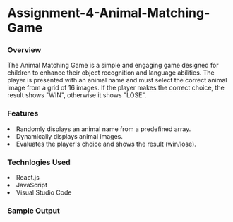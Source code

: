 # Assignment-4-Animal-Matching-Game
<h3>Overview</h3>
<p>The Animal Matching Game is a simple and engaging game designed for children to enhance their object recognition and language abilities. The player is presented with an animal name and must select the correct animal image from a grid of 16 images. If the player makes the correct choice, the result shows "WIN", otherwise it shows "LOSE".</p>
<h3>Features</h3>
<li>Randomly displays an animal name from a predefined array.</li>
<li>Dynamically displays animal images.</li>
<li>Evaluates the player's choice and shows the result (win/lose).</li>
<h3>Technlogies Used</h3>
<li>React.js</li>
<li>JavaScript</li>
<li>Visual Studio Code</li>
<h3>Sample Output</h3>
